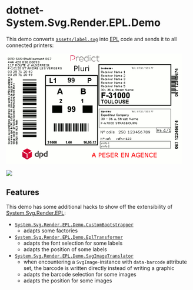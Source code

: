 # dotnet-System.Svg.Render.EPL.Demo

This demo converts [`assets/label.svg`](assets/label.svg) into [EPL](https://en.wikipedia.org/wiki/Eltron_Programming_Language) code and sends it to all connected printers:

![](assets/label.gif)

![](https://media.giphy.com/media/lA3qoZE4TKQhi/giphy.gif)

## Features

This demo has some additional hacks to show off the extensibility of [System.Svg.Render.EPL](https://www.nuget.org/packages/System.Svg.Render.EPL/):

- [`System.Svg.Render.EPL.Demo.CustomBootstrapper`](CustomBootstrapper.cs)
  - adapts some factories
- [`System.Svg.Render.EPL.Demo.EplTransformer`](EplTransformer.cs)
  - adapts the font selection for some labels
  - adapts the position of some labels
- [`System.Svg.Render.EPL.Demo.SvgImageTranslator`](SvgImageTranslator.cs)
  - when encountering a `SvgImage`-instance with `data-barcode` attribute set, the barcode is written directly instead of writing a graphic
  - adapts the barcode selection for some images
  - adapts the position for some images
